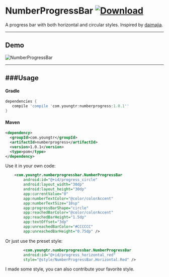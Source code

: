 # NumberProgressBar [ ![Download](https://api.bintray.com/packages/youngtr/maven/numberprogress/images/download.svg) ](https://bintray.com/youngtr/maven/numberprogress/_latestVersion)
A progress bar with both horizontal and circular styles. Inspired by [daimajia](https://github.com/daimajia/NumberProgressBar).

-----

## Demo

![NumberProgressBar](http://i.giphy.com/hkXSaSsA1hIKA.gif)

-----


###Usage
----

#### Gradle

```groovy
dependencies {
   compile 'compile 'com.youngtr:numberprogress:1.0.1''
}
```

#### Maven 

```xml
<dependency>
  <groupId>com.youngtr</groupId>
  <artifactId>numberprogress</artifactId>
  <version>1.0.1</version>
  <type>pom</type>
</dependency>
`````

Use it in your own code:

```xml
    <com.youngtr.numberprogressbar.NumberProgressBar
        android:id="@+id/progress_circle"
        android:layout_width="30dp"
        android:layout_height="30dp"
        app:currentValue="0"
        app:numberTextColor="@color/colorAccent"
        app:numberTextSize="10sp"
        app:progressBarShape="circle"
        app:reachedBarColor="@color/colorAccent"
        app:reachedBarHeight="1.5dp"
        app:textOffset="3dp"
        app:unreachedBarColor="#CCCCCC"
        app:unreachedBarHeight="0.75dp" />
```

Or just use the preset style:

```xml
        <com.youngtr.numberprogressbar.NumberProgressBar
        android:id="@+id/progress_horizontal_red"
        style="@style/NumberProgressBar.Horizontal.Red" />
```

I made some style, you can also contribute your favorite style.

